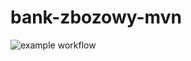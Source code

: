 # bank-zbozowy-mvn
![example workflow](https://github.com/august3sas/bank-zbozowy-mvn/actions/workflows/ci.yml/badge.svg)
